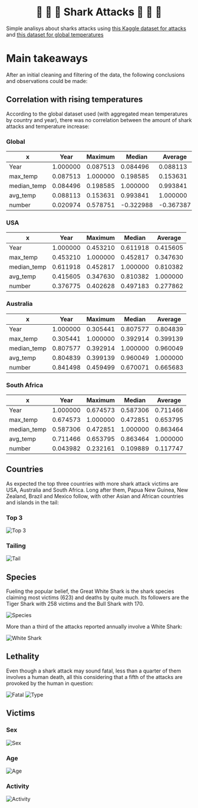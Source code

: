 # <center> :shark: :ocean: :shark: Shark Attacks :shark: :ocean: :shark: </center>

Simple analisys about sharks attacks using [this Kaggle dataset for attacks](https://www.kaggle.com/teajay/global-shark-attacks "kaggle.com") and [this dataset for global temperatures](https://www.kaggle.com/sudalairajkumar/daily-temperature-of-major-cities "kaggle.com")

# Main takeaways
After an initial cleaning and filtering of the data, the following conclusions and observations could be made:
## Correlation with rising temperatures
According to the global dataset used (with aggregated mean temperatures by country and year), there was no correlation between the amount of shark attacks and temperature increase:

### Global

x | Year | Maximum | Median | Average
------------ | ------------- | ------------- | ------------- | -------------
Year |1.000000	|0.087513|	0.084496|	0.088113
max_temp	|0.087513|	1.000000|	0.198585|	0.153631
median_temp|	0.084496	|0.198585|	1.000000	|0.993841
avg_temp|	0.088113|0.153631|	0.993841|	1.000000
number|	0.020974|	0.578751	|-0.322988|	-0.367387

### USA

x | Year | Maximum | Median | Average
------------ | ------------- | ------------- | ------------- | -------------
Year|	1.000000	|0.453210|	0.611918|	0.415605
max_temp|	0.453210|	1.000000|	0.452817|	0.347630
median_temp|	0.611918|	0.452817|	1.000000|	0.810382
avg_temp|	0.415605|	0.347630|	0.810382|	1.000000
number|	0.376775|	0.402628|	0.497183|	0.277862

### Australia

x | Year | Maximum | Median | Average
------------ | ------------- | ------------- | ------------- | -------------
Year|	1.000000|	0.305441|	0.807577|	0.804839
max_temp|	0.305441|	1.000000|	0.392914|	0.399139
median_temp|	0.807577|	0.392914|	1.000000|	0.960049
avg_temp|	0.804839|	0.399139|	0.960049|	1.000000
number|	0.841498|	0.459499|	0.670071|	0.665683

### South Africa

x | Year | Maximum | Median | Average
------------ | ------------- | ------------- | ------------- | -------------
Year|	1.000000|	0.674573|	0.587306|	0.711466
max_temp|	0.674573|	1.000000|	0.472851|	0.653795
median_temp|	0.587306|	0.472851|	1.000000|	0.863464
avg_temp|	0.711466|	0.653795|	0.863464|	1.000000
number|	0.043982|	0.232161|	0.109889|	0.117747


## Countries
As expected the top three countries with more shark attack victims are USA, Australia and South Africa. Long after them, Papua New Guinea, New Zealand, Brazil and Mexico follow, with other Asian and African countries and islands in the tail:

### Top 3

![Top 3](img/top3_map.png)

### Tailing

![Tail](img/excluding_top_3_map.png)

## Species
Fueling the popular belief, the Great White Shark is the shark species claiming most victims (623) and deaths by quite much. Its followers are the Tiger Shark with 258 victims and the Bull Shark with 170.

![Species](img/species_attacks.png)

More than a third of the attacks reported annually involve a White Shark:

![White Shark](img/white_shark_attacks.png)

## Lethality
Even though a shark attack may sound fatal, less than a quarter of them involves a human death, all this considering that a fifth of the attacks are provoked by the human in question:

![Fatal](img/fatality.png) ![Type](img/type.png)

## Victims
### Sex

![Sex](img/sex.png)

### Age

![Age](img/age.png)

### Activity

![Activity](img/activity.png)
